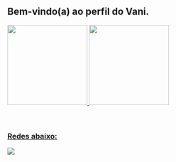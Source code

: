## Bem-vindo(a) ao perfil do Vani.

 <div>
   <a href="https://github.com/VaniDevv">
   <img height="180em" src="https://github-readme-stats.vercel.app/api?username=VaniDevv&show_icons=true&theme=graywhite&include_all_commits=true&count_private=true"/>
   <img height="180em" src="https://github-readme-stats.vercel.app/api/top-langs/?username=VaniDevv&layout=compact&langs_count=6&theme=graywhite"/>
</div>
    
<div style="display: inline_block"><br>

</div>
 
<br>
 
### Redes abaixo:
 
<div> 
  <a href="" target="_blank"><img src="https://img.shields.io/badge/-LinkedIn-%230077B5?style=for-the-badge&logo=linkedin&logoColor=white" target="_blank"></a>
</div>
